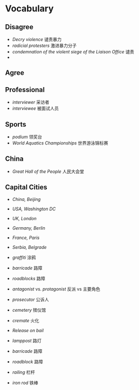 # Vocabulary 

## Disagree
- _Decry violence_ 谴责暴力
- _radicial protesters_ 激进暴力分子
- _condemnation of the violent siege of the Liaison Office_ 谴责
- 
## Agree



## Professional 
- _interviewer_ 采访者 
- _interviewee_ 被面试人员

## Sports
- _podium_ 领奖台 
- _World Aquatics Championships_ 世界游泳锦标赛

## China
- _Great Hall of the People_ 人民大会堂

## Capital Cities

- _China, Beijing_
- _USA, Washington DC_ 
- _UK, London_
- _Germany, Berlin_
- _France, Paris_
- _Serbia, Belgrade_


- _graffiti_ 涂鸦
- _barricade_ 路障
- _roadblocks_ 路障
- _antagonist_ vs. _protagonist_ 反派 vs 主要角色
- _prosecutor_ 公诉人
- _cemetery_ 殡仪馆
- _cremate_ 火化
- _Release on bail_ 
- _lamppost_ 路灯
- _barricade_ 路障
- _roadblock_ 路障
- _railing_ 栏杆
- _iron rod_ 铁棒